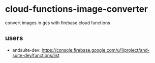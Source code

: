 # cloud-functions-image-converter
convert images in gcs with firebase cloud functions


## users

- andsuite-dev: https://console.firebase.google.com/u/1/project/and-suite-dev/functions/list
